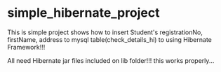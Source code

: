 # simple_hibernate_project

This is simple project shows how to insert Student's registrationNo, firstName, address  to mysql table(check_details_hi) to using Hibernate Framework!!!

All need Hibernate jar files included on lib folder!!!
this works properly...
